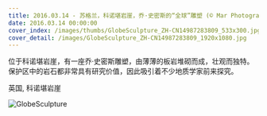 ```yaml
---
title: 2016.03.14 - 苏格兰，科诺堪岩崖，乔·史密斯的“全球”雕塑 (© Mar Photographics/Alamy)
date: 2016.03.14 00:00:00
cover_index: /images/thumbs/GlobeSculpture_ZH-CN14987283809_533x300.jpg
cover_detail: /images/GlobeSculpture_ZH-CN14987283809_1920x1080.jpg
---
```


位于科诺堪岩崖，有一座乔·史密斯雕塑，由薄薄的板岩堆砌而成，壮观而独特。保护区中的岩石都非常具有研究价值，因此吸引着不少地质学家前来探究。

英国, 科诺堪岩崖

![GlobeSculpture](/images/GlobeSculpture_ZH-CN14987283809_1920x1080.jpg)
